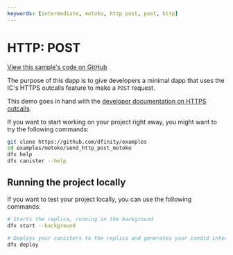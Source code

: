 ```yaml
---
keywords: [intermediate, motoko, http post, post, http]
---
```


# HTTP: POST

[View this sample's code on GitHub](https://github.com/dfinity/examples/tree/master/motoko/send_http_post)

The purpose of this dapp is to give developers a minimal dapp that uses the IC's HTTPS outcalls feature to make a `POST` request.

This demo goes in hand with the [developer documentation on HTTPS outcalls](https://internetcomputer.org/docs/current/developer-docs/integrations/https-outcalls/https-outcalls-post).

If you want to start working on your project right away, you might want to try the following commands:

```bash
git clone https://github.com/dfinity/examples
cd examples/motoko/send_http_post_motoko
dfx help
dfx canister --help
```

## Running the project locally

If you want to test your project locally, you can use the following commands:

```bash
# Starts the replica, running in the background
dfx start --background

# Deploys your canisters to the replica and generates your candid interface
dfx deploy
```

